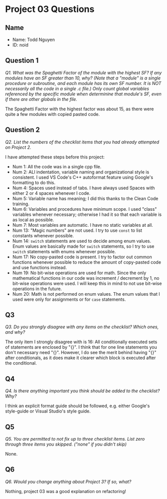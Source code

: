 # Project 03 Questions

## Name

- Name: Todd Nguyen
- ID: noid

## Question 1

_Q1. What was the Spaghetti Factor of the module with the highest SF? If any modules have an SF greater than 10, why? (Note that a "module" is a single procedure or subroutine, and each module has its own SF number. It is NOT necessarily all the code in a single .c file.) Only count global variables referenced by the specific module when determinine that module's SF, even if there are other globals in the file._

The Spaghetti Factor with the highest factor was about 15, as there were quite a few modules with copied pasted code.

## Question 2

_Q2. List the numbers of the checklist items that you had already attempted on Project 2._

I have attempted these steps before this project:

- Num 1: All the code was in a single cpp file.
- Num 2: ALl indentation, variable naming and organizational style is consistent. I used VS Code's C++ autoformat feature using Google's formatting to do this.
- Num 4: Spaces used instead of tabs. I have always used Spaces with either 2 or 4 spaces whenever I code.
- Num 5: Variable name has meaning; I did this thanks to the Clean Code training.
- Num 6: Variables and procedures have minimum scope. I used "class" variables whenever necessary; otherwise I had it so that each variable is as local as possible.
- Num 7: Most variables are automatic. I have no static variables at all.
- Num 13: "Magic numbers" are not used. I try to use `const` to list constants whenever possible.
- Num 14: `switch` statements are used to decide among enum values. Enum values are basically made for `switch` statements, so I try to use `switch` statements with enums whenever possible.
- Num 17: No copy-pasted code is present. I try to factor out common functions whenever possible to reduce the amount of copy-pasted code and use functions instead.
- Num 19: No bit-wise operations are used for math. Since the only mathematical functions in our code was increment / decrement by 1, no bit-wise operations were used. I will keep this in mind to not use bit-wise operations in the future.
- Num 20: Math is not performed on enum values. The enum values that I used were only for assignments or for `case` statements.

## Q3

_Q3. Do you strongly disagree with any items on the checklist? Which ones, and why?_

The only item I strongly disagree with is 16: All conditionally executed sets of statements are enclosed by "{}". I think that for one line statements you don't necessary need "{}". However, I do see the merit behind having "{}" after conditionals, as it does make it clearer which block is executed after the conditional.

## Q4

_Q4. Is there anything important you think should be added to the checklist? Why?_

I think an explicit format guide should be followed, e.g. either Google's style-guide or Visual Studio's style guide.

## Q5

_Q5. You are permitted to not fix up to three checklist items. List zero through three items you skipped. ("none" if you didn't skip)_

None.

## Q6

_Q6. Would you change anything about Project 3? If so, what?_

Nothing, project 03 was a good explanation on refactoring!
